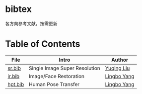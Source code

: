 # bibtex
各方向参考文献，按需更新

# Table of Contents

| File | Intro   | Author |
| ----- | --------- | ----------- |
| [sr.bib](sr.bib) | Single Image Super Resolution |  [Yuqing Liu](https://github.com/yuqing-liu-dut)  |
| [ir.bib](ir.bib)  | Image/Face Restoration     | [Lingbo Yang](https://github.com/Lotayou)    |
| [hpt.bib](hpt/bib) | Human Pose Transfer       | [Lingbo Yang](https://github.com/Lotayou)    |
